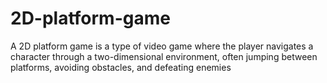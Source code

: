 # 2D-platform-game
A 2D platform game is a type of video game where the player navigates a character through a two-dimensional environment, often jumping between platforms, avoiding obstacles, and defeating enemies
